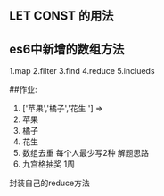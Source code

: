 ## LET CONST 的用法 

## es6中新增的数组方法 
1.map 2.filter 3.find 4.reduce 5.inclueds 

##作业:
1. ['苹果','橘子','花生 '] => <li>苹果</li><li>橘子</li><li>花生</li>
2. 数组去重 每个人最少写2种 解题思路 
3. 九宫格抽奖 1周

封装自己的reduce方法
